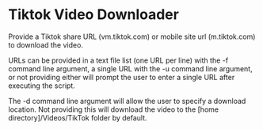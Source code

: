 # Tiktok Video Downloader

Provide a Tiktok share URL (vm.tiktok.com) or mobile site url (m.tiktok.com) to download the video.

URLs can be provided in a text file list (one URL per line) with the -f command line argument, a single URL with the -u command line argument, or not providing either will prompt the user to enter a single URL after executing the script.

The -d command line argument will allow the user to specify a download location. Not providing this will download the video to the [home directory]/Videos/TikTok folder by default.
